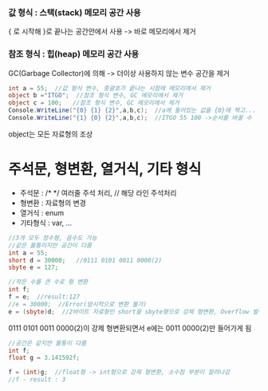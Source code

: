 ### 값 형식 : 스택(stack) 메모리 공간 사용
  { 로 시작해 }로 끝나는 공간안에서 사용 -> 바로 메모리에서 제거
  
### 참조 형식 : 힙(heap) 메모리 공간 사용
  GC(Garbage Collector)에 의해 -> 더이상 사용하지 않는 변수 공간을 제거
  
  ```C#
  int a = 55;  //값 형식 변수, 중괄호가 끝나는 시점에 메모리에서 제거
  object b ="ITGO";  //참조 형식 변수, GC 메모리에서 제거
  object c = 100;   //참조 형식 변수, GC 메모리에서 제거
  Console.WriteLine("{0} {1} {2}",a,b,c);  //a에 들어있는 값을 {0}에 찍고...
  Console.WriteLine("{1} {0} {2}",a,b,c);  //ITGO 55 100 ->순서를 바꿀 수 
  ```
 
  object는 모든 자료형의 조상
  
  # 주석문, 형변환, 열거식, 기타 형식
   * 주석문 : /*  */ 여러줄 주석 처리, // 해당 라인 주석처리
   * 형변환 : 자료형의 변경
   * 열거식 : enum
   * 기타형식 : var, ...
   
   
``` C#
//3개 모두 정수형, 음수도 가능
//같은 물통이지만 공간이 다름
int a = 55; 
short d = 30000;   //0111 0101 0011 0000(2)
sbyte e = 127;

//작은 수를 큰 수로 형 변환
int f;
f = e;  //result:127
//e = 30000;  //Error(암시적으로 변환 불가)
e = (sbyte)d;  //2바이트 자료형인 short을 sbyte형으로 강제 형변환, Overflow 발생

```
0111 0101 0011 0000(2)이 강제 형변환되면서 e에는 0011 0000(2)만 들어가게 됨

```C#
//공간은 같지만 물통이 다름
int f;
float g = 3.141592f;

f = (int)g;  //float형 -> int형으로 강제 형변환, 소수점 부분이 잘려나감
//f - result : 3

```
  
